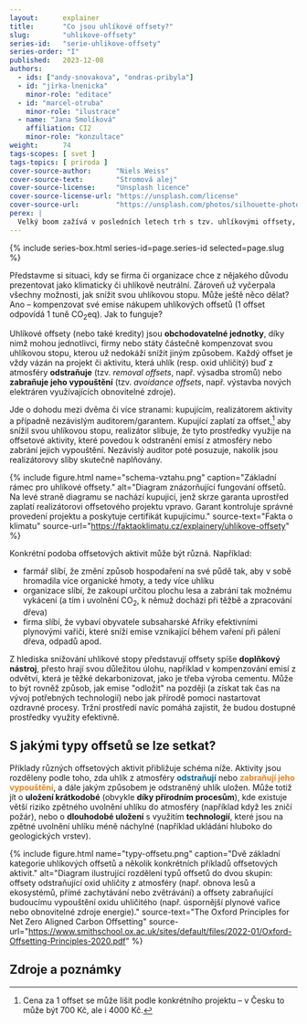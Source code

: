 ```yaml
---
layout:      explainer
title:       "Co jsou uhlíkové offsety?"
slug:        "uhlikove-offsety"
series-id:   "serie-uhlikove-offsety"
series-order: "I"
published:   2023-12-08
authors:
  - ids: ["andy-snovakova", "ondras-pribyla"]
  - id: "jirka-lnenicka"
    minor-role: "editace"
  - id: "marcel-otruba"
    minor-role: "ilustrace"
  - name: "Jana Smolíková"
    affiliation: CI2
    minor-role: "konzultace"
weight:      74
tags-scopes: [ svet ]
tags-topics: [ priroda ]
cover-source-author:      "Niels Weiss"
cover-source-text:        "Stromová alej"
cover-source-license:     "Unsplash licence"
cover-source-license-url: "https://unsplash.com/license"
cover-source-url:         "https://unsplash.com/photos/silhouette-photo-of-trees-and-field-during-dawn-rDVP7whoibw"
perex: |
  Velký boom zažívá v posledních letech trh s tzv. uhlíkovými offsety, pomocí nichž chtějí firmy (v Česku i ve světě) kompenzovat své emise skleníkových plynů. Objem vynaložených prostředků se dnes pohybuje v miliardách amerických dolarů, kompenzované emise se uvádějí ve stovkách megatun CO<sub>2</sub>. Co tedy uhlíkové offsety jsou a nakolik je tento nástroj klíčový při řešení vlastní uhlíkové stopy?
---
```


{% include series-box.html series-id=page.series-id selected=page.slug %}

Představme si situaci, kdy se firma či organizace chce z nějakého důvodu prezentovat jako klimaticky či uhlíkově neutrální. Zároveň už vyčerpala všechny možnosti, jak snížit svou uhlíkovou stopu. Může ještě něco dělat? Ano – kompenzovat své emise nákupem uhlíkových offsetů (1 offset odpovídá 1 tuně CO<sub>2</sub>eq). Jak to funguje?

Uhlíkové offsety (nebo také kredity) jsou **obchodovatelné jednotky**, díky nimž mohou jednotlivci, firmy nebo státy částečně kompenzovat svou uhlíkovou stopu, kterou už nedokáží snížit jiným způsobem. Každý offset je vždy vázán na projekt či aktivitu, která uhlík (resp. oxid uhličitý) buď z atmosféry **odstraňuje** (tzv. *removal offsets*, např. výsadba stromů) nebo **zabraňuje jeho vypouštění** (tzv. *avoidance offsets*, např. výstavba nových elektráren využívajících obnovitelné zdroje).

Jde o dohodu mezi dvěma či více stranami: kupujícím, realizátorem aktivity a případně nezávislým auditorem/garantem. Kupující zaplatí za offset,[^offsety-cena] aby snížil svou uhlíkovou stopu, realizátor slibuje, že tyto prostředky využije na offsetové aktivity, které povedou k odstranění emisí z atmosféry nebo zabrání jejich vypouštění. Nezávislý auditor poté posuzuje, nakolik jsou realizátorovy sliby skutečně naplňovány.

{% include figure.html
    name="schema-vztahu.png"
    caption="Základní rámec pro uhlíkové offsety."
    alt="Diagram znázorňující fungování offsetů. Na levé straně diagramu se nachází kupujicí, jenž skrze garanta uprostřed zaplatí realizátorovi offsetového projektu vpravo. Garant kontroluje správné provedení projektu a poskytuje certifikát kupujícímu."
    source-text="Fakta o klimatu"
    source-url="https://faktaoklimatu.cz/explainery/uhlikove-offsety"
%}

Konkrétní podoba offsetových aktivit může být různá. Například:

- farmář slíbí, že změní způsob hospodaření na své půdě tak, aby v sobě hromadila více organické hmoty, a tedy více uhlíku
- organizace slíbí, že zakoupí určitou plochu lesa a zabrání tak možnému vykácení (a tím i uvolnění CO<sub>2</sub>, k němuž dochází při těžbě a zpracování dřeva)
- firma slíbí, že vybaví obyvatele subsaharské Afriky efektivními plynovými vařiči, které sníží emise vznikající během vaření při pálení dřeva, odpadů apod.

Z hlediska snižování uhlíkové stopy představují offsety spíše **doplňkový nástroj**, přesto hrají svou důležitou úlohu, například v kompenzování emisí z odvětví, která je těžké dekarbonizovat, jako je třeba výroba cementu. Může to být rovněž způsob, jak emise "odložit" na později (a získat tak čas na vývoj potřebných technologií) nebo jak přírodě pomoci nastartovat ozdravné procesy. Tržní prostředí navíc pomáhá zajistit, že budou dostupné prostředky využity efektivně.

## S jakými typy offsetů se lze setkat?

Příklady různých offsetových aktivit přibližuje schéma níže. Aktivity jsou rozděleny podle toho, zda uhlík z atmosféry <span style="color:#00658c">**odstraňují**</span> nebo <span style="color:#e8811c">**zabraňují jeho vypouštění**</span>, a dále jakým způsobem je odstraněný uhlík uložen. Může totiž jít o **uložení krátkodobé** (obvykle **díky přírodním procesům**), kde existuje větší riziko zpětného uvolnění uhlíku do atmosféry (například když les zničí požár), nebo o **dlouhodobé uložení** s využitím **technologií**, které jsou na zpětné uvolnění uhlíku méně náchylné (například ukládání hluboko do geologických vrstev).

{% include figure.html
    name="typy-offsetu.png"
    caption="Dvě základní kategorie uhlíkových offsetů a několik konkrétních příkladů offsetových aktivit."
    alt="Diagram ilustrující rozdělení typů offsetů do dvou skupin: offsety odstraňující oxid uhličity z atmosféry (např. obnova lesů a ekosystémů, přímé zachytávání nebo zvětrávání) a offsety zabraňující budoucímu vypouštění oxidu uhličitého (např. úspornější plynové vařice nebo obnovitelné zdroje energie)."
    source-text="The Oxford Principles for Net Zero Aligned Carbon Offsetting"
    source-url="https://www.smithschool.ox.ac.uk/sites/default/files/2022-01/Oxford-Offsetting-Principles-2020.pdf"
%}

## Zdroje a poznámky

[^offsety-cena]: Cena za 1 offset se může lišit podle konkrétního projektu – v Česku to může být 700 Kč, ale i 4000 Kč.
